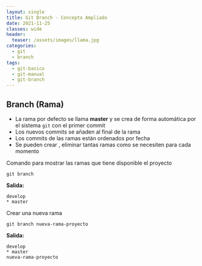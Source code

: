 ```yaml
---
layout: single
title: Git Branch - Concepto Ampliado
date: 2021-11-25
classes: wide
header:
  teaser: /assets/images/llama.jpg
categories:
  - git
  - branch
tags:
  - git-basico
  - git-manual
  - git-branch
---
```


## Branch (Rama)

* La rama por defecto se llama **master** y se crea de forma automática por el sistema ``git`` con el primer commit
* Los nuevos commits se añaden al final de la rama
* Los commits de las ramas están ordenados por fecha
* Se pueden crear , eliminar tantas ramas como se necesiten para cada momento

Comando para mostrar las ramas que tiene disponible el proyecto

    git branch 

**Salida:**

    develop
    * master

Crear una nueva rama

    git branch nueva-rama-proyecto

**Salida:**

    develop
    * master
    nueva-rama-proyecto
















































































